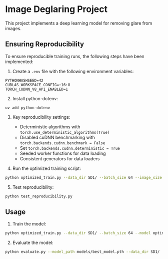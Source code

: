 # Image Deglaring Project

This project implements a deep learning model for removing glare from images.

## Ensuring Reproducibility

To ensure reproducible training runs, the following steps have been implemented:

1. Create a `.env` file with the following environment variables:
```
PYTHONHASHSEED=42
CUBLAS_WORKSPACE_CONFIG=:16:8
TORCH_CUDNN_V8_API_ENABLED=1
```

2. Install python-dotenv:
```
uv add python-dotenv
```

3. Key reproducibility settings:
   - Deterministic algorithms with `torch.use_deterministic_algorithms(True)`
   - Disabled cuDNN benchmarking with `torch.backends.cudnn.benchmark = False`
   - Set `torch.backends.cudnn.deterministic = True`
   - Seeded worker functions for data loading
   - Consistent generators for data loaders

4. Run the optimized training script:
```bash
python optimized_train.py --data_dir SD1/ --batch_size 64 --image_size 256 --model optimized --use_amp --num_workers 8 --persistent_workers --log_images_every 1 --validation_metrics_every 1
```

5. Test reproducibility:
```bash
python test_reproducibility.py
```

## Usage

1. Train the model:
```bash
python optimized_train.py --data_dir SD1/ --batch_size 64 --model optimized
```

2. Evaluate the model:
```bash
python evaluate.py --model_path models/best_model.pth --data_dir SD1/
```